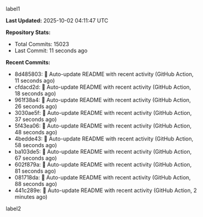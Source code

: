
label1 
<!-- ACTIVITY_START -->
**Last Updated:** 2025-10-02 04:11:47 UTC

**Repository Stats:**
- Total Commits: 15023
- Last Commit: 11 seconds ago

**Recent Commits:**
- 8d485803: 🤖 Auto-update README with recent activity (GitHub Action, 11 seconds ago)
- cfdacd2d: 🤖 Auto-update README with recent activity (GitHub Action, 18 seconds ago)
- 961f38a4: 🤖 Auto-update README with recent activity (GitHub Action, 26 seconds ago)
- 3030ae5f: 🤖 Auto-update README with recent activity (GitHub Action, 37 seconds ago)
- 5f43ea06: 🤖 Auto-update README with recent activity (GitHub Action, 48 seconds ago)
- 4bedde43: 🤖 Auto-update README with recent activity (GitHub Action, 58 seconds ago)
- ba103de5: 🤖 Auto-update README with recent activity (GitHub Action, 67 seconds ago)
- 602f879a: 🤖 Auto-update README with recent activity (GitHub Action, 81 seconds ago)
- 081718da: 🤖 Auto-update README with recent activity (GitHub Action, 88 seconds ago)
- 441c289e: 🤖 Auto-update README with recent activity (GitHub Action, 2 minutes ago)
<!-- ACTIVITY_END -->

label2
